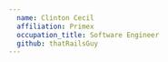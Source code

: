 ```yaml
---
  name: Clinton Cecil
  affiliation: Primex
  occupation_title: Software Engineer
  github: thatRailsGuy
---
```

